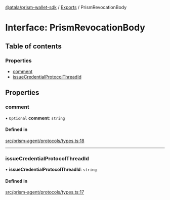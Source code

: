 [@atala/prism-wallet-sdk](../README.md) / [Exports](../modules.md) / PrismRevocationBody

# Interface: PrismRevocationBody

## Table of contents

### Properties

- [comment](PrismRevocationBody.md#comment)
- [issueCredentialProtocolThreadId](PrismRevocationBody.md#issuecredentialprotocolthreadid)

## Properties

### comment

• `Optional` **comment**: `string`

#### Defined in

[src/prism-agent/protocols/types.ts:18](https://github.com/input-output-hk/atala-prism-wallet-sdk-ts/blob/f8f2652/src/prism-agent/protocols/types.ts#L18)

___

### issueCredentialProtocolThreadId

• **issueCredentialProtocolThreadId**: `string`

#### Defined in

[src/prism-agent/protocols/types.ts:17](https://github.com/input-output-hk/atala-prism-wallet-sdk-ts/blob/f8f2652/src/prism-agent/protocols/types.ts#L17)
